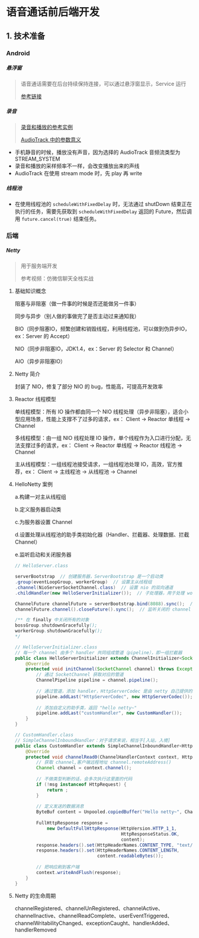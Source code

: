# 语音通话前后端开发

## 1. 技术准备

### Android

##### 悬浮窗

> 语音通话需要在后台持续保持连接，可以通过悬浮窗显示，Service  运行
>
> [参考链接](https://blog.csdn.net/dongzhong1990/article/details/80512706)

##### 录音

> [录音和播放的参考实例](https://www.jianshu.com/p/7e95f8ce14e2)
>
> [AudioTrack 中的参数意义](https://www.jianshu.com/p/632dce664c3d)

- 手机静音的时候，播放没有声音，因为选择的 AudioTrack 音频流类型为 STREAM_SYSTEM
- 录音和播放的采样频率不一样，会改变播放出来的声线
- AudioTrack 在使用 stream mode 时，先 play 再 write

##### 线程池

- 在使用线程池的 `scheduleWithFixedDelay` 时，无法通过 shutDown 结束正在执行的任务，需要先获取到 `scheduleWithFixedDelay` 返回的 Future，然后调用 `future.cancel(true)` 结束任务。



### 后端

##### Netty

> 用于服务端开发
>
> 参考视频：仿微信聊天全栈实战

1. 基础知识概念

   阻塞与非阻塞（做一件事的时候是否还能做另一件事）

   同步与异步（别人做的事做完了是否主动过来通知我）

   BIO（同步阻塞IO，频繁创建和销毁线程，利用线程池，可以做到伪异步IO，ex：Server 的 Accept）

   NIO（同步非阻塞IO，JDK1.4，ex：Server 的 Selector 和 Channel）

   AIO（异步非阻塞IO）

2. Netty 简介

   封装了 NIO，修复了部分 NIO 的 bug，性能高，可提高开发效率

3. Reactor 线程模型

   单线程模型：所有 IO 操作都由同一个 NIO 线程处理（异步非阻塞），适合小型应用场景，性能上支撑不了过多的请求，ex： Client -> Reactor 单线程 -> Channel

   多线程模型：由一组 NIO 线程处理 IO 操作，单个线程作为入口进行分配，无法支撑过多的请求，ex： Client -> Reactor 单线程 -> Reactor 线程池 -> Channel

   主从线程模型：一组线程池接受请求，一组线程池处理 IO，高效，官方推荐，ex： Client -> 主线程池 -> 从线程池 -> Channel

4. HelloNetty 案例

   a.构建一对主从线程组

   b.定义服务器启动类

   c.为服务器设置 Channel

   d.设置处理从线程池的助手类初始化器（Handler、拦截器、处理数据、拦截 Channel）

   e.监听启动和关闭服务器

   ```java
   // HelloServer.class
   
   serverBootstrap  // 创建服务器，ServerBootstrap 是一个启动类
   .group(eventLoopGroup, workerGroup)  // 设置主从线程组
   .channel(NioServerSocketChannel.class)  // 设置 nio 的双向通道
   .childHandler(new HelloServerInitializer());  // 子处理器，用于处理 workerGroup
   
   ChannelFuture channelFuture = serverBootstrap.bind(8088).sync();  // 启动 server，sync 同步等待绑定成功
   channelFuture.channel().closeFuture().sync();  // 监听关闭的 channel
   
   /** 在 finally 中关闭所有的对象
   bossGroup.shutdownGracefully();
   workerGroup.shutdownGracefully();
   */
   ```

   ```java
   // HelloServerInitializer.class
   // 每一个 channel 由多个 handler 共同组成管道（pipeline），即一组拦截器
   public class HelloServerInitializer extends ChannelInitializer<SocketChannel> {
       @Override
       protected void initChannel(SocketChannel channel) throws Exception {
           // 通过 SocketChannel 获取对应的管道
           ChannelPipeline pipeline = channel.pipeline();
           
           // 通过管道，添加 handler，HttpServerCodec 是由 netty 自己提供的助手类，可理解为拦截器
           pipeline.addLast("HttpServerCodec", new HttpServerCodec());
           
           // 添加自定义的助手类，返回 "hello netty~"
           pipeline.addLast("customHandler", new CustomHandler());
       }
   }
   
   // CustomHandler.class
   // SimpleChannelInboundHandler：对于请求来说，相当于[入站，入境]
   public class CustomHandler extends SimpleChannelInboundHandler<HttpObject> {
       @Override
       protected void channelRead0(ChannelHandlerContext context, HttpObject msg) {
           // 获取 channel,客户端远程地址 channel.remoteAddress()
           Channel channel = context.channel();
           
           // 不做类型判断的话，会多次执行这里面的代码
           if (!msg instanceof HttpRequest) {
               return ;
           }
           
           // 定义发送的数据消息
           ByteBuf content = Unpooled.copiedBuffer("Hello netty~", CharsetUtil.UTF_8);
           
           FullHttpResponse response = 
               new DefaultFullHttpResponse(HttpVersion.HTTP_1_1, 
                                           HttpResponseStatus.OK,
                                           content);
           response.headers().set(HttpHeaderNames.CONTENT_TYPE, "text/plain");
           response.headers().set(HttpHeaderNames.CONTENT_LENGTH,
                                  content.readableBytes());
           
           // 把响应刷到客户端
           context.writeAndFlush(response);
       }
   }
   ```

5. Netty 的生命周期

   channelRegistered、channelUnRegistered、channelActive、channelInactive、channelReadComplete、userEventTriggered、channelWritabilityChanged、exceptionCaught、handlerAdded、handlerRemoved